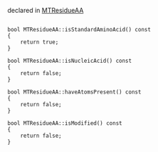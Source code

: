 
declared in [MTResidueAA](MTResidueAA.hpp.md)

~~~ { .cpp }

bool MTResidueAA::isStandardAminoAcid() const
{
	return true;
}

bool MTResidueAA::isNucleicAcid() const
{
	return false;
}

bool MTResidueAA::haveAtomsPresent() const
{
	return false;
}

bool MTResidueAA::isModified() const
{
	return false;
}

~~~

